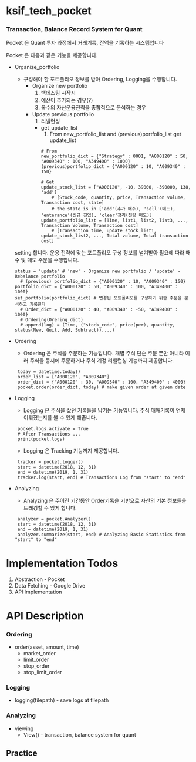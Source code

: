# ksif_tech_pocket

### Transaction, Balance Record System for Quant

Pocket 은 Quant 투자 과정에서 거래기록, 잔액을 기록하는 시스템입니다

Pocket 은 다음과 같은 기능을 제공합니다.
* Organize_portfolio
  * 구성해야 할 포트폴리오 정보를 받아 Ordering, Logging을 수행합니다.
    * Organize new portfolio
        1. 백테스팅 시작시
        2. 예산이 추가되는 경우(?)
        3. 복수의 자산운용전략을 종합적으로 분석하는 경우 
    * Update previous portfolio
        1. 리밸런싱
        * get_update_list 
            1. From new_portfolio_list and (previous)portfolio_list get update_list
            ```
            # From
            new_portfolio_dict = {"Strategy" : 0001, "A000120" : 50, "A009340" : 100, "A349400" : 1000}
            (previous)portfolio_dict = {"A000120" : 10, "A009340" : 150}
            
            # Get
            update_stock_list = ["A000120", -10, 39000, -390000, 138, 'add'] 
                # [Stock_code, quantity, price, Transaction volume, Transaction cost, state]
                # the state is in ['add'(추가 매수), 'sell'(매도), 'enterance'(신규 진입), 'clear'정리(전량 매도)]
            update_portfolio_list = [Time, list1, list2, list3, ..., Transaction Volume, Transaction cost]
                # [Transaction time, update_stock_list1, update_stock_list2, ..., Total volume, Total transaction cost]
            ```
     
       
  
  setting 합니다. 운용 전략에 맞는 포트폴리오 구성 정보를 넘겨받아 필요에 따라 매수 및 매도 주문을 수행합니다.
  ```
  status = 'update' # 'new' - Organize new portfolio / 'update' - Rebalance portfolio
    # (previous) portfolio_dict = {"A000120" : 10, "A009340" : 150}
  portfolio_dict = {"A000120" : 50, "A009340" : 100, "A349400" : 1000}
  set_portfolio(portfolio_dict) # 변경된 포트폴리오를 구성하기 위한 주문을 분석하고 기록한다
    # Order_dict = {"A000120" : 40, "A009340" : -50, "A349400" : 1000}
    # Ordering(Orering_dict)
    # append(log) = (Time, ("stock_code", price(per), quantity, status(New, Quit, Add, Subtract)),...)
  ```
* Ordering 
  * Ordering 은 주식을 주문하는 기능입니다. 개별 주식 단순 주문 뿐만 아니라 여러 주식을 동시에 주문하거나 주식 계정 리밸런싱 기능까지 제공합니다.
  ```
   today = datetime.today()
   order_list = ["A000120", "A009340"]
   order_dict = {"A000120" : 30, "A009340" : 100, "A349400" : 4000}
   pocket.order(order_dict, today) # make given order at given date
  ```
* Logging
  * Logging 은 주식을 샀던 기록들을 남기는 기능입니다. 주식 매매기록이 언제 이뤄졌는지를 볼 수 있게 해줍니다.
  ```
   pocket.logs.activate = True
   # After Transactions ...
   print(pocket.logs)
  ```
  * Logging 은 Tracking 기능까지 제공합니다.
  ```
   tracker = pocket.logger()
   start = datetime(2018, 12, 31)
   end = datetime(2019, 1, 31)
   tracker.log(start, end) # Transactions Log from "start" to "end"
  ``` 
* Analyzing
  * Analyzing 은 주어진 기간동안 Order기록을 기반으로 자산의 기본 정보들을 트래킹할 수 있게 합니다.
  ```
   analyzer = pocket.Analyzer()
   start = datetime(2018, 12, 31)
   end = datetime(2019, 1, 31)
   analyzer.summarize(start, end) # Analyzing Basic Statistics from "start" to "end"
  ```


# Implementation Todos

1. Abstraction - Pocket
2. Data Fetching - Google Drive
3. API Implementation


# API Description

### Ordering

* order(asset, amount, time)
  * market_order
  * limit_order
  * stop_order
  * stop_limit_order
  
### Logging

* logging(filepath) - save logs at filepath

### Analyzing

* viewing 
  * View() - transaction, balance system for quant
  
  
## Practice


